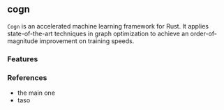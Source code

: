 ## cogn

`Cogn` is an accelerated machine learning framework for Rust. It applies state-of-the-art techniques in graph optimization to achieve an order-of-magnitude improvement on training speeds.

### Features

### References

- the main one 
- taso
